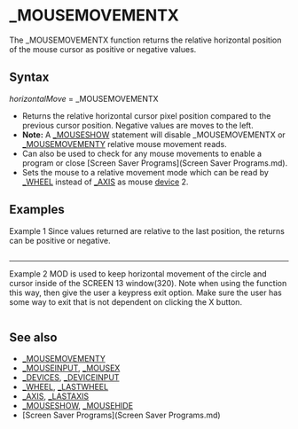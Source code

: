 # _MOUSEMOVEMENTX

The _MOUSEMOVEMENTX function returns the relative horizontal position of the mouse cursor as positive or negative values.

  

## Syntax

*horizontalMove* = _MOUSEMOVEMENTX
  

* Returns the relative horizontal cursor pixel position compared to the previous cursor position. Negative values are moves to the left.
* **Note:** A [_MOUSESHOW](_MOUSESHOW.md) statement will disable _MOUSEMOVEMENTX or [_MOUSEMOVEMENTY](_MOUSEMOVEMENTY.md) relative mouse movement reads.
* Can also be used to check for any mouse movements to enable a program or close [Screen Saver Programs](Screen Saver Programs.md).
* Sets the mouse to a relative movement mode which can be read by [_WHEEL](_WHEEL.md) instead of [_AXIS](_AXIS.md) as mouse [device](device.md) 2.

  

## Examples

Example 1
Since values returned are relative to the last position, the returns can be positive or negative.

``` [SCREEN](SCREEN.md) 12 PX = 320: PY = 240 'center position [DO](DO.md): [_LIMIT](_LIMIT.md) 200     [DO WHILE](DO WHILE.md) [_MOUSEINPUT](_MOUSEINPUT.md)         PX = PX + _MOUSEMOVEMENTX         PY = PY + [_MOUSEMOVEMENTY](_MOUSEMOVEMENTY.md)     [LOOP](LOOP.md)     [CLS](CLS.md)     [CIRCLE](CIRCLE.md) (PX, PY), 10, 10     [LOCATE](LOCATE.md) 1, 1: [PRINT](PRINT.md) PX, PY [LOOP UNTIL](LOOP UNTIL.md) [INKEY$](INKEY$.md) = [CHR$](CHR$.md)(27) 'escape key exit  
```

---

Example 2
MOD is used to keep horizontal movement of the circle and cursor inside of the SCREEN 13 window(320).
Note when using the function this way, then give the user a keypress exit option. Make sure the user has some way to exit that is not dependent on clicking the X button.

``` [SCREEN](SCREEN.md) 13, , 1, 0 [DO](DO.md): [_LIMIT](_LIMIT.md) 200     [DO WHILE](DO WHILE.md) [_MOUSEINPUT](_MOUSEINPUT.md)         x = x + _MOUSEMOVEMENTX         y = y + [_MOUSEMOVEMENTY](_MOUSEMOVEMENTY.md)     [LOOP](LOOP.md)     x = (x + 320) [MOD](MOD.md) 320 'keeps object on screen     y = (y + 200) [MOD](MOD.md) 200 'remove if off screen moves are desired     [CLS](CLS.md)     [CIRCLE](CIRCLE.md) (x, y), 20     [PCOPY](PCOPY.md) 1, 0 [LOOP UNTIL](LOOP UNTIL.md) [INKEY$](INKEY$.md) <> "" 'press any key to exit  
```

  

## See also

* [_MOUSEMOVEMENTY](_MOUSEMOVEMENTY.md)
* [_MOUSEINPUT](_MOUSEINPUT.md), [_MOUSEX](_MOUSEX.md)
* [_DEVICES](_DEVICES.md), [_DEVICEINPUT](_DEVICEINPUT.md)
* [_WHEEL](_WHEEL.md), [_LASTWHEEL](_LASTWHEEL.md)
* [_AXIS](_AXIS.md), [_LASTAXIS](_LASTAXIS.md)
* [_MOUSESHOW](_MOUSESHOW.md), [_MOUSEHIDE](_MOUSEHIDE.md)
* [Screen Saver Programs](Screen Saver Programs.md)

  

